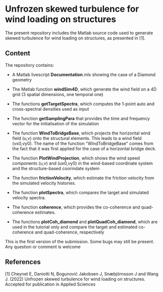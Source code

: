 # Unfrozen skewed turbulence for wind loading on structures
The present repository includes the Matlab source code used to generate skewed turbulence for wind loading on structures, as presented in  [1].

## Content

The repository contains:

-    A Matlab livescript **Documentation**.mlx showing the case of a Diamond geometry

-    The Matlab function **windSim4D**, which generate the wind field on a 4D grid (3 spatial dimensions, one temporal one)

-    The functions **getTargetSpectra**, which computes the 1-point auto and cross-spectral densities used as input

-    The function **getSamplingPara** that provides the time and frequency vector for the initialisation of the simulation

-   The function **WindToBridgeBase**, which projects the horizontal wind field (u,v) onto the structural elements. This leads to a wind field (vx0,vy0). The name of the function "WindToBridgeBase" comes from the fact that it was first applied for the case of a horizontal bridge deck.

-   The function **PlotWindProjection**, which shows the wind speed components (u,v) and (ux0,vy0) in the wind-based coordinate system and the structure-based coorindate system

-   The function **frictionVelocity**, which estimate the friction velocity from the simulated velocity histories.
 
-   The function **plotSpectra**, which compares the target and simulated velocity spectra.
 
-  The function **coherence**, which provides the co-coherence and quad-coherence estimates.
 
-   The functions **plotCoh_diamond** and **plotQuadCoh_diamond**, which are used in the tutorial only and compare the target and estimated co-coherence and quad-coherence, respectively

This is the first version of the submission. Some bugs may still be present. Any question or comment is welcome

## References

[1] Cheynet E, Daniotti N, Bogunović Jakobsen J, Snæbjörnsson J and Wang J. (2022) Unfrozen skewed turbulence for wind loading on structures. Accepted for publication in Applied Sciences

